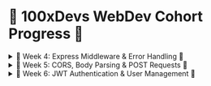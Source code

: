 # 🌟 100xDevs WebDev Cohort Progress 🌟

<details>
  <summary>🚀 Week 4: Express Middleware & Error Handling 🚀</summary>
  
  ### Key Features:
  - **Error Handling Middleware**: Implemented middleware to catch and handle errors when requests fail, ensuring a smoother user experience.
  - **Age Validator**: Added a validation check to ensure users are 18 years or older before granting access to specific routes.
  - **Ride Counter**: Established a limitation of 2 rides per user, restricting access once the limit is reached to enhance resource management.

</details>

<details>
  <summary>🚀 Week 5: CORS, Body Parsing & POST Requests 🚀</summary>

  ### Key Features:
  - **CORS (Cross-Origin Resource Sharing)**: Enabled CORS to allow cross-origin requests, promoting interoperability between different domains.
  - **Body Parsing Middleware**: Utilized body-parser middleware to handle and parse incoming JSON data effectively, facilitating smoother data exchange.
  - **POST Request (Sum API)**: Developed a simple API endpoint to accept two numbers via a POST request and return their sum, showcasing the ability to handle calculations.

</details>

<details>
  <summary>🚀 Week 6: JWT Authentication & User Management 🚀</summary>

  ### Key Features:
  - **JWT Authentication**: Implemented JSON Web Tokens for secure user authentication, ensuring that user sessions are protected.
  - **Login Validator Middleware**: Created middleware to verify JWT tokens in request headers, protecting routes from unauthorized access.
  - **User Sign-Up & Sign-In Flow**:
    - **`/signup`**: Endpoint for registering new users while checking for existing usernames to avoid duplicates.
    - **`/signin`**: Endpoint for authenticating users and returning a JWT token for subsequent requests, streamlining user access.
  - **Protected Routes**: Established that the `/profile` route is accessible only to authenticated users with a valid JWT, enhancing security measures.

</details>
